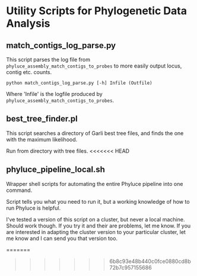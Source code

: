 # Utility Scripts for Phylogenetic Data Analysis


## match\_contigs\_log\_parse.py
This script parses the log file from `phyluce_assembly_match_contigs_to_probes` to more easily output locus, contig etc. counts.  
```
python match_contigs_log_parse.py [-h] Infile (Outfile)
```
Where 'Infile' is the logfile produced by `phyluce_assembly_match_contigs_to_probes`. 

## best\_tree\_finder.pl
This script searches a directory of Garli best tree files, and finds the one with the maximum likelihood. 

Run from directory with tree files. 
<<<<<<< HEAD

## phyluce\_pipeline\_local.sh
Wrapper shell scripts for automating the entire Phyluce pipeline into one command.  

Script tells you what you need to run it, but a working knowledge of how to run Phyluce is helpful. 

I've tested a version of this script on a cluster, but never a local machine. Should work though. If you try it and their are problems, let me know. If you are interested in adapting the cluster version to your particular cluster, let me know and I can send you that version too. 

=======
>>>>>>> 6b8c93e48b440c0fce0880cd8b72b7c957155686
